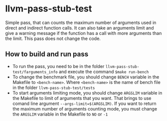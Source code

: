 # llvm-pass-stub-test
Simple pass, that can counts the maximum number of arguments used in direct and indirect function calls. It can also take an arguments limit and give a warning message if the function has a call with more arguments than the limit. This pass does not change the code.

## How to build and run pass
- To run the pass, you need to be in the folder ```llvm-pass-stub-test/farguments_info``` and execute the command ```$make run-bench```
- To change the benchmark file, you should change ```BENCH``` variable in the Makefile to ```<bench-name>```. Where ```<bench-name>``` is the name of bench file in the folder ```llvm-pass-stub-test/tests```
- To start arguments limiting mode, you should change ```ARGSLIM``` variable in the Makefile to limit of arguments that you want. That brings to use comand line argument ```--args-limit=$(ARGSLIM)```. If you want to return the maximum number of arguments counting mode, you must change the ```ARGSLIM``` variable in the Makefile to ```NO``` or ```-1```